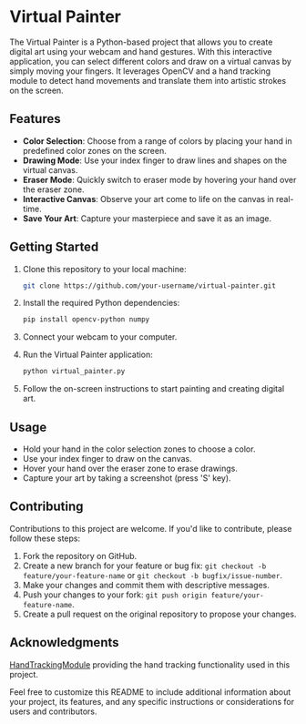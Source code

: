 # Virtual Painter

The Virtual Painter is a Python-based project that allows you to create digital art using your webcam and hand gestures. With this interactive application, you can select different colors and draw on a virtual canvas by simply moving your fingers. It leverages OpenCV and a hand tracking module to detect hand movements and translate them into artistic strokes on the screen.


## Features

- **Color Selection**: Choose from a range of colors by placing your hand in predefined color zones on the screen.
- **Drawing Mode**: Use your index finger to draw lines and shapes on the virtual canvas.
- **Eraser Mode**: Quickly switch to eraser mode by hovering your hand over the eraser zone.
- **Interactive Canvas**: Observe your art come to life on the canvas in real-time.
- **Save Your Art**: Capture your masterpiece and save it as an image.

## Getting Started

1. Clone this repository to your local machine:

   ```bash
   git clone https://github.com/your-username/virtual-painter.git
   ```

2. Install the required Python dependencies:

   ```bash
   pip install opencv-python numpy
   ```

3. Connect your webcam to your computer.

4. Run the Virtual Painter application:

   ```bash
   python virtual_painter.py
   ```

5. Follow the on-screen instructions to start painting and creating digital art.

## Usage

- Hold your hand in the color selection zones to choose a color.
- Use your index finger to draw on the canvas.
- Hover your hand over the eraser zone to erase drawings.
- Capture your art by taking a screenshot (press 'S' key).

## Contributing

Contributions to this project are welcome. If you'd like to contribute, please follow these steps:

1. Fork the repository on GitHub.
2. Create a new branch for your feature or bug fix: `git checkout -b feature/your-feature-name` or `git checkout -b bugfix/issue-number`.
3. Make your changes and commit them with descriptive messages.
4. Push your changes to your fork: `git push origin feature/your-feature-name`.
5. Create a pull request on the original repository to propose your changes.


## Acknowledgments

[HandTrackingModule](https://github.com/your-username/HandTrackingModule) providing the hand tracking functionality used in this project.

Feel free to customize this README to include additional information about your project, its features, and any specific instructions or considerations for users and contributors.
